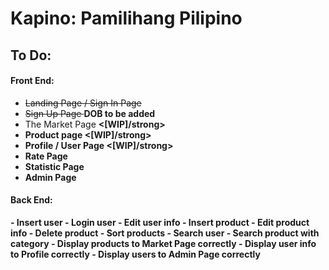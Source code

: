 # Kapino: Pamilihang Pilipino
## To Do: ##
<h4>Front End:</h4>

 - <strike>Landing Page / Sign In Page</strike>
 - <strike>Sign Up Page </strike> <strong>DOB to be added</strong>
 - The Market Page <strong><[WIP]/strong>
 - Product page <strong><[WIP]/strong>
 - Profile / User Page <strong><[WIP]/strong>
 - Rate Page
 - Statistic Page 
 - Admin Page

<h4>Back End:</h4>
- Insert user
- Login user
- Edit user info
- Insert product
- Edit product info
- Delete product
- Sort products
- Search user
- Search product with category
- Display products to Market Page correctly
- Display user info to Profile correctly
- Display users to Admin Page correctly
